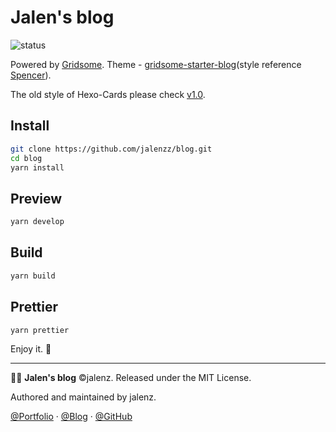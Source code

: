 # Jalen's blog

![status](https://img.shields.io/github/workflow/status/jalenzz/blog/Deploy?style=flat)

Powered by [Gridsome](http://gridsome.org/). Theme - [gridsome-starter-blog](https://github.com/gridsome/gridsome-starter-blog)(style reference [Spencer](https://spencerwoo.com/)).

The old style of Hexo-Cards please check [v1.0](https://github.com/jalenzz/blog/tree/v1.0).

## Install

```bash
git clone https://github.com/jalenzz/blog.git
cd blog
yarn install
```

## Preview

```bash
yarn develop
```

## Build

```bash
yarn build
```

## Prettier

```bash
yarn prettier
```

Enjoy it. :bow:

---

:man_technologist: **Jalen's blog** ©jalenz. Released under the MIT License.

Authored and maintained by jalenz.

[@Portfolio](https://jalenz.cn) · [@Blog](https://jalenz.cn) · [@GitHub](https://github.com/jalenzz)
